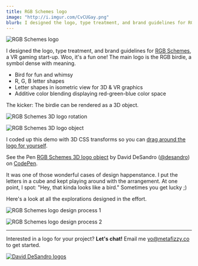 ```yaml
---
title: RGB Schemes logo
image: "http://i.imgur.com/CvCUGay.png"
blurb: I designed the logo, type treatment, and brand guidelines for RGB Schemes, a VR gaming start-up.
---
```


![RGB Schemes logo](http://i.imgur.com/1tRedUl.png)

I designed the logo, type treatment, and brand guidelines for [RGB Schemes](http://www.rgbschemes.com/), a VR gaming start-up. Woo, it's a fun one! The main logo is the RGB birdie, a symbol dense with meaning.

+ Bird for fun and whimsy
+ R, G, B letter shapes
+ Letter shapes in isometric view for 3D & VR graphics
+ Additive color blending displaying red-green-blue color space

The kicker: The birdie can be rendered as a 3D object.

![RGB Schemes 3D logo rotation](http://i.imgur.com/5sjqPUj.gif)

![RGB Schemes 3D logo object](http://i.imgur.com/a25tzCr.jpg)

I coded up this demo with 3D CSS transforms so you can [drag around the logo for yourself](http://codepen.io/desandro/pen/LRXkQY/).

<p data-height="602" data-theme-id="20058" data-slug-hash="LRXkQY" data-default-tab="result" data-user="desandro" data-embed-version="2" data-pen-title="RGB Schemes 3D logo object" class="codepen">See the Pen <a href="http://codepen.io/desandro/pen/LRXkQY/">RGB Schemes 3D logo object</a> by David DeSandro (<a href="http://codepen.io/desandro">@desandro</a>) on <a href="http://codepen.io">CodePen</a>.</p>
<script async src="https://production-assets.codepen.io/assets/embed/ei.js"></script>

It was one of those wonderful cases of design happenstance. I put the letters in a cube and kept playing around with the arrangement. At one point, I spot: "Hey, that kinda looks like a bird." Sometimes you get lucky ;)

Here's a look at all the explorations designed in the effort.

![RGB Schemes logo design process 1](http://i.imgur.com/VdKWIry.png)

![RGB Schemes logo design process 2](http://i.imgur.com/8KI78Xk.png)

---

Interested in a logo for your project? **Let's chat!** Email me [yo@metafizzy.co](mailto:yo@metafizzy.co) to get started.

[![David DeSandro logos](http://i.imgur.com/rj69rp7.png)](http://desandro.com/#logos)
